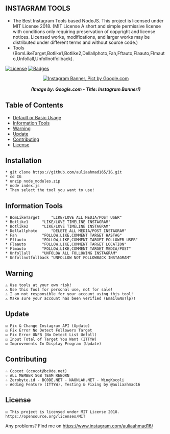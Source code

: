 ## INSTAGRAM TOOLS
* The Best Instagram Tools based NodeJS. This project is licensed under MIT License 2018. (MIT License A short and simple permissive license with conditions only requiring preservation of copyright and license notices. Licensed works, modifications, and larger works may be distributed under different terms and without source code.)
* Tools (BomLikeTarget,Botlike1,Botlike2,Dellallphoto,Fah,Fftauto,Flaauto,Flmauto,Unfollall,Unfollnotfollback).

[![License](http://img.shields.io/:license-MIT-blue.svg?style=flat)](LICENSE)
[![Badges](https://img.shields.io/badge/badges-%F0%9F%91%8D-brightgreen.svg)](https://shields.io/)

<p align="center">
    <a href="https://s.id/2nFcX"><img src="https://cdn-images-1.medium.com/max/1250/1*GzKmbDXYEOHQdb6MWgs3mw.jpeg" alt="Instagram Banner, Pict by Google.com" /></a><br /><br />
	<i><b>(Image by: Google.com - Title: Instagram Banner!)</b></i>
</p>

## Table of Contents
* [Default or Basic Usage](#installation)
* [Information Tools](#information-tools)
* [Warning](#warning)
* [Update](#update)
* [Contributing](#contributing)
* [License](#license)


## Installation
	* git clone https://github.com/auliaahmad165/IG.git
	* cd IG
	* unzip node_modules.zip
	* node index.js
	* Then select the tool you want to use!

## Information Tools
	* BomLikeTarget		"LIKE/LOVE ALL MEDIA/POST USER"
	* Botlike1		"LIKE/LOVE TIMELINE INSTAGRAM"
	* Botlike2		"LIKE/LOVE TIMELINE INSTAGRAM"
	* Dellallphoto		"DELETE ALL MEDIA/POST INSTAGRAM"
	* Fah			"FOLLOW,LIKE,COMMENT TARGET HASTAG"
	* Fftauto		"FOLLOW,LIKE,COMMENT TARGET FOLLOWER USER"
	* Flaauto		"FOLLOW,LIKE,COMMENT TARGET LOCATION"
	* Flmauto		"FOLLOW,LIKE,COMMENT TARGET MEDIA/POST"
	* Unfollall		"UNFOLOW ALL FOLLOWING INSTAGRAM"
	* Unfollnotfollback	"UNFOLLOW NOT FOLLOWBACK INSTAGRAM"

## Warning
	⚠ Use tools at your own risk!
	⚠ Use this Tool for personal use, not for sale!
	⚠ I am not responsible for your account using this tool!
	⚠ Make sure your account has been verified (Email&NoTlp)!

## Update
	☑ Fix & Change Instagram API (Update)	 
	☑ Fix Error No Detect Followers Target
	☑ Fix Error UNFB (No Detect List Unfoll)
	☑ Input Total of Target You Want (ITTYW)
	☑ Improvements In Display Program (Update)
	   
## Contributing
	☆ Ccocot (ccocot@bc0de.net)
	☆ ALL MEMBER SGB TEAM REBORN
	☆ Zerobyte.id - BC0DE.NET - NAONLAH.NET - WingKocoli
	☆ Adding Feature (ITTYW), Testing & Fixing by @auliaahmad16
	
## License
	☑ This project is licensed under MIT License 2018. https://opensource.org/licenses/MIT


Any problems? Find me on https://www.instagram.com/auliaahmad16/
